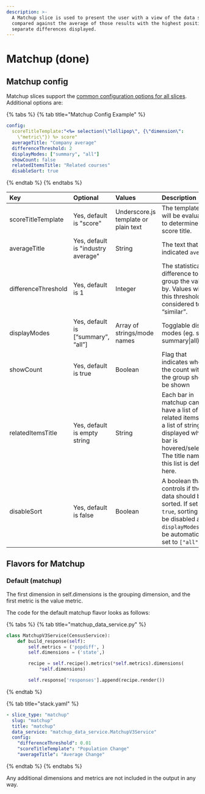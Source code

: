 ```yaml
---
description: >-
  A Matchup slice is used to present the user with a view of the data separated
  compared against the average of those results with the highest positive and
  separate differences displayed.
---
```


# Matchup \(done\)

## Matchup config

Matchup slices support the [common configuration options for all slices](../slices/slices-and-common-configuration.md). Additional options are:

{% tabs %}
{% tab title="Matchup Config Example" %}
```yaml
config:
  scoreTitleTemplate:"<%= selection(\"lollipop\", {\"dimension\":
    \"metric\"}) %> score"
  averageTitle: "Company average"
  differenceThreshold: 2
  displayModes: ["summary", "all"]
  showCount: false
  relatedItemsTitle: "Related courses"
  disableSort: true
```
{% endtab %}
{% endtabs %}

| Key | Optional | Values | Description |
| :--- | :--- | :--- | :--- |
| scoreTitleTemplate | Yes, default is "score" | Underscore.js template or plain text | The template that will be evaluated to determine the score title. |
| averageTitle | Yes, default is "industry average" | String | The text that indicated `average`. |
| differenceThreshold | Yes, default is 1 | Integer | The statistical difference to group the values by. Values within this threshold are considered to be “similar”. |
| displayModes | Yes, default is \[“summary”, “all”\] | Array of strings/mode names | Togglable display modes \(eg. show summary\|all\) |
| showCount | Yes, default is true | Boolean | Flag that indicates whether the count within the group should be shown |
| relatedItemsTitle | Yes, default is empty string | String | Each bar in matchup can have a list of related items. It is a list of strings displayed when a bar is hovered/selected. The title name of this list is defined here. |
| disableSort | Yes, default is false | Boolean | A boolean that controls if the data should be sorted. If set to `true`, sorting will be disabled and `displayModes` will be automatically set to `["all"]` |



## Flavors for Matchup

### Default \(matchup\)

The first dimension in self.dimensions is the grouping dimension, and the first metric is the value metric.

The code for the default matchup flavor looks as follows:

{% tabs %}
{% tab title="matchup\_data\_service.py" %}
```python
class MatchupV3Service(CensusService):
    def build_response(self):
        self.metrics = ('popdiff', )
        self.dimensions = ('state',)

        recipe = self.recipe().metrics(*self.metrics).dimensions(
            *self.dimensions)

        self.response['responses'].append(recipe.render())
```
{% endtab %}

{% tab title="stack.yaml" %}
```yaml
- slice_type: "matchup"
  slug: "matchup"
  title: "matchup"
  data_service: "matchup_data_service.MatchupV3Service"
  config:
    "differenceThreshold": 0.01
    "scoreTitleTemplate": "Population Change"
    "averageTitle": "Average Change"
```
{% endtab %}
{% endtabs %}

Any additional dimensions and metrics are not included in the output in any way.


